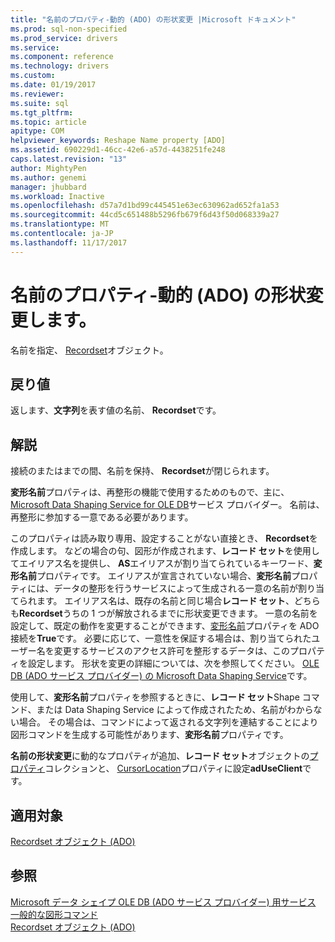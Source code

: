 ```yaml
---
title: "名前のプロパティ-動的 (ADO) の形状変更 |Microsoft ドキュメント"
ms.prod: sql-non-specified
ms.prod_service: drivers
ms.service: 
ms.component: reference
ms.technology: drivers
ms.custom: 
ms.date: 01/19/2017
ms.reviewer: 
ms.suite: sql
ms.tgt_pltfrm: 
ms.topic: article
apitype: COM
helpviewer_keywords: Reshape Name property [ADO]
ms.assetid: 690229d1-46cc-42e6-a57d-4438251fe248
caps.latest.revision: "13"
author: MightyPen
ms.author: genemi
manager: jhubbard
ms.workload: Inactive
ms.openlocfilehash: d57a7d1bd99c445451e63ec630962ad652fa1a53
ms.sourcegitcommit: 44cd5c651488b5296fb679f6d43f50d068339a27
ms.translationtype: MT
ms.contentlocale: ja-JP
ms.lasthandoff: 11/17/2017
---
```

# <a name="reshape-name-property-dynamic-ado"></a>名前のプロパティ-動的 (ADO) の形状変更します。
名前を指定、 [Recordset](../../../ado/reference/ado-api/recordset-object-ado.md)オブジェクト。  
  
## <a name="return-values"></a>戻り値  
 返します、**文字列**を表す値の名前、 **Recordset**です。  
  
## <a name="remarks"></a>解説  
 接続のまたはまでの間、名前を保持、 **Recordset**が閉じられます。  
  
 **変形名前**プロパティは、再整形の機能で使用するためのもので、主に、 [Microsoft Data Shaping Service for OLE DB](../../../ado/guide/appendixes/microsoft-data-shaping-service-for-ole-db-ado-service-provider.md)サービス プロバイダー。 名前は、再整形に参加する一意である必要があります。  
  
 このプロパティは読み取り専用、設定することがない直接とき、 **Recordset**を作成します。 などの場合の句、図形が作成されます、**レコード セット**を使用してエイリアス名を提供し、 **AS**エイリアスが割り当てられているキーワード、**変形名前**プロパティです。 エイリアスが宣言されていない場合、**変形名前**プロパティには、データの整形を行うサービスによって生成される一意の名前が割り当てられます。 エイリアス名は、既存の名前と同じ場合**レコード セット**、どちらも**Recordset**うちの 1 つが解放されるまでに形状変更できます。 一意の名前を設定して、既定の動作を変更することができます、[変形名前](../../../ado/reference/ado-api/reshape-name-property-dynamic-ado.md)プロパティを ADO 接続を**True**です。 必要に応じて、一意性を保証する場合は、割り当てられたユーザー名を変更するサービスのアクセス許可を整形するデータは、このプロパティを設定します。 形状を変更の詳細については、次を参照してください。 [OLE DB (ADO サービス プロバイダー) の Microsoft Data Shaping Service](../../../ado/guide/appendixes/microsoft-data-shaping-service-for-ole-db-ado-service-provider.md)です。  
  
 使用して、**変形名前**プロパティを参照するときに、**レコード セット**Shape コマンド、または Data Shaping Service によって作成されたため、名前がわからない場合。 その場合は、コマンドによって返される文字列を連結することにより図形コマンドを生成する可能性があります、**変形名前**プロパティです。  
  
 **名前の形状変更**に動的なプロパティが追加、**レコード セット**オブジェクトの[プロパティ](../../../ado/reference/ado-api/properties-collection-ado.md)コレクションと、 [CursorLocation](../../../ado/reference/ado-api/cursorlocation-property-ado.md)プロパティに設定**adUseClient**です。  
  
## <a name="applies-to"></a>適用対象  
 [Recordset オブジェクト (ADO)](../../../ado/reference/ado-api/recordset-object-ado.md)  
  
## <a name="see-also"></a>参照  
 [Microsoft データ シェイプ OLE DB (ADO サービス プロバイダー) 用サービス](../../../ado/guide/appendixes/microsoft-data-shaping-service-for-ole-db-ado-service-provider.md)   
 [一般的な図形コマンド](../../../ado/guide/data/shape-commands-in-general.md)   
 [Recordset オブジェクト (ADO)](../../../ado/reference/ado-api/recordset-object-ado.md)
